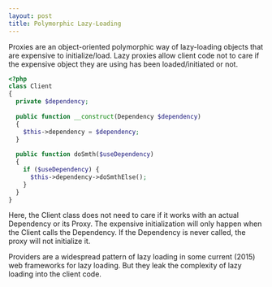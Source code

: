 ```yaml
---
layout: post
title: Polymorphic Lazy-Loading
---
```

Proxies are an object-oriented polymorphic way of lazy-loading objects that are expensive to initialize/load. Lazy proxies allow client code not to care if the expensive object they are using has been loaded/initiated or not.

```php
<?php
class Client
{
  private $dependency;
  
  public function __construct(Dependency $dependency)
  {
    $this->dependency = $dependency;
  }
  
  public function doSmth($useDependency)
  {
    if ($useDependency) {
      $this->dependency->doSmthElse();
    }
  }
}
```

Here, the Client class does not need to care if it works with an actual Dependency or its Proxy. The expensive initialization will only happen when the Client calls the Dependency. If the Dependency is never called, the proxy will not initialize it.

Providers are a widespread pattern of lazy loading in some current (2015) web frameworks for lazy loading. But they leak the complexity of lazy loading into the client code.
